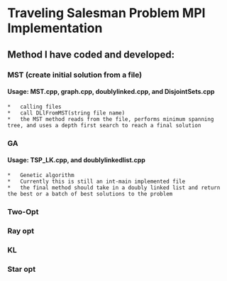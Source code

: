 # Traveling Salesman Problem MPI Implementation

## Method I have coded and developed:


### MST (create initial solution from a file)
#### Usage: MST.cpp, graph.cpp, doublylinked.cpp, and DisjointSets.cpp
	*	calling files
	*	call DLlFromMST(string file name)
	*	the MST method reads from the file, performs minimum spanning tree, and uses a depth first search to reach a final solution
	
	
### GA 
#### Usage: TSP_LK.cpp, and doublylinkedlist.cpp
	*	Genetic algorithm
	*	Currently this is still an int-main implemented file 
	*	the final method should take in a doubly linked list and return the best or a batch of best solutions to the problem
	
	
### Two-Opt


### Ray opt 


### KL

### Star opt
